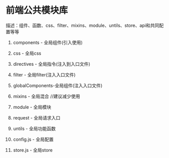 # 前端公共模块库
描述：组件、函数、css、filter、mixins、module、untils、store、api和共同配置等等

1. components - 全局组件(引入使用)
2. css - 全局css
3. directives - 全局指令(注入到入口文件)
4. filter - 全局filter(注入入口文件)
5. globalComponents-全局组件(注入入口文件)
6. mixins - 全局混合 //建议减少使用
7. module - 全局模块
8. request - 全局请求入口
9. untils - 全局功能函数

10. config.js - 全局配置
11. store.js - 全局store